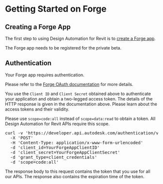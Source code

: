 # Getting Started on Forge

## Creating a Forge App

The first step to using Design Automation for Revit is to [create a Forge app](https://developer.autodesk.com/en/docs/oauth/v2/tutorials/create-app).

The Forge app needs to be registered for the private beta.


## Authentication

Your Forge app requires authentication.

Please refer to
the [Forge OAuth documentation](https://developer.autodesk.com/en/docs/oauth/v2/overview/field-guide) for
more details.

You use the `Client ID` and `Client Secret` obtained above to authenticate your application and obtain a two-legged access token. The details of the HTTP response is given in the documentation above.  Please learn about the access tokens and their validity.

Please use `scope=code:all` instead of `scope=data:read` to obtain a token. All Design Automation for Revit APIs require this scope.

<pre>
curl -v 'https://developer.api.autodesk.com/authentication/v1/authenticate'
  -X 'POST'
  -H 'Content-Type: application/x-www-form-urlencoded'
  -d 'client_id=YourForgeAppClientID'
  -d 'client_secret=YourForgeAppClientSecret'
  -d 'grant_type=client_credentials'
  -d 'scope=code:all'
</pre>

The response body to this request contains the token that you use for all our APIs. The response also contains the expiration time of the token.
